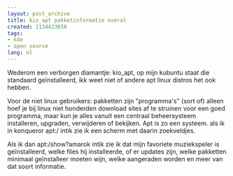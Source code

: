 ```yaml
---
layout: post_archive
title: kio_apt pakketinformatie overal
created: 1134423658
tags:
- kde
- open source
lang: nl
---
```

Wederom een verborgen diamantje: kio_apt, op mijn kubuntu staat die standaard geïnstalleerd, ikk weet niet of andere apt linux distros het ook hebben.

Voor de niet linux gebruikers: pakketten zijn "programma's" (sort of) alleen hoef je bij linux niet honderden download sites af te struinen voor een goed programma, maar kun je alles vanuit een centraal beheersysteem installeren, upgraden, verwijderen of bekijken. Apt is zo een systeem. als ik in konqueror apt:/ intik zie ik een scherm met daarin zoekveldjes.

Als ik dan apt:/show?amarok intik zie ik dat mijn favoriete muziekspeler is geïnstalleerd, welke files hij installeerde, of er updates zijn, welke pakketten minimaal geïnstalleer moeten wijn, welke aangeraden worden en meer van dat soort informatie. 
